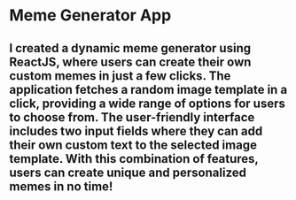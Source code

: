 # Meme Generator App

## I created a dynamic meme generator using ReactJS, where users can create their own custom memes in just a few clicks. The application fetches a random image template in a click, providing a wide range of options for users to choose from. The user-friendly interface includes two input fields where they can add their own custom text to the selected image template. With this combination of features, users can create unique and personalized memes in no time!
